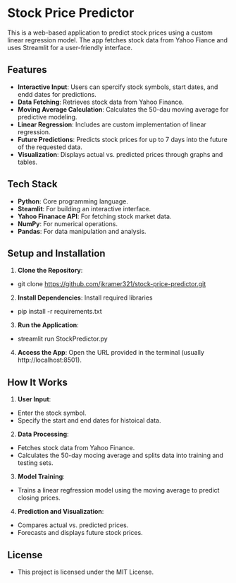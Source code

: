 # Stock Price Predictor
This is a web-based application to predict stock prices using a custom linear regression model. The app fetches stock data from Yahoo Fiance and uses Streamlit for a user-friendly interface.

## Features
- **Interactive Input**: Users can spercify stock symbols, start dates, and endd dates for predictions.
- **Data Fetching**: Retrieves stock data from Yahoo Finance.
- **Moving Average Calculation**: Calculates the 50-dau moving average for predictive modeling.
- **Linear Regression**: Includes are custom implementation of linear regression.
- **Future Predictions**: Predicts stock prices for up to 7 days into the future of the requested data.
- **Visualization**: Displays actual vs. predicted prices through graphs and tables.

## Tech Stack
- **Python**: Core programming language.
- **Steamlit**: For building an interactive interface.
- **Yahoo Finanace API**: For fetching stock market data.
- **NumPy**: For numerical operations.
- **Pandas**: For data manipulation and analysis.

## Setup and Installation
1. **Clone the Repository**:
  - git clone https://github.com/jkramer321/stock-price-predictor.git
2. **Install Dependencies**: Install required libraries
  - pip install -r requirements.txt
3. **Run the Application**:
  - streamlit run StockPredictor.py
4.  **Access the App**: Open the URL provided in the terminal (usually http://localhost:8501).

## How It Works
1. **User Input**:
  - Enter the stock symbol.
  - Specify the start and end dates for histoical data.
2. **Data Processing**:
  - Fetches stock data from Yahoo Finance.
  - Calculates the 50-day mocing average and splits data into training and testing sets.
3. **Model Training**:
  - Trains a linear regfression model using the moving average to predict closing prices.
4. **Prediction and Visualization**:
  - Compares actual vs. predicted prices.
  - Forecasts and displays future stock prices.

## License
-   This project is licensed under the MIT License.
